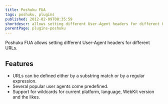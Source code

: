 ```yaml
---
title: Poshuku FUA
tags: poshuku, plugins
published: 2012-02-09T08:35:59
shortdescr: allows setting different User-Agent headers for different URLs
parentPage: plugins-poshuku
---
```


Poshuku FUA allows setting different User-Agent headers for different URLs.

Features
--------

- URLs can be defined either by a substring match or by a regular expression.
- Several popular user agents come predefined.
- Support for wildcards for current platform, language, WebKit version and
  the likes.
